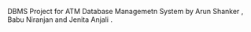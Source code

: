 DBMS Project for ATM Database Managemetn System by Arun Shanker , Babu Niranjan and Jenita Anjali . 
